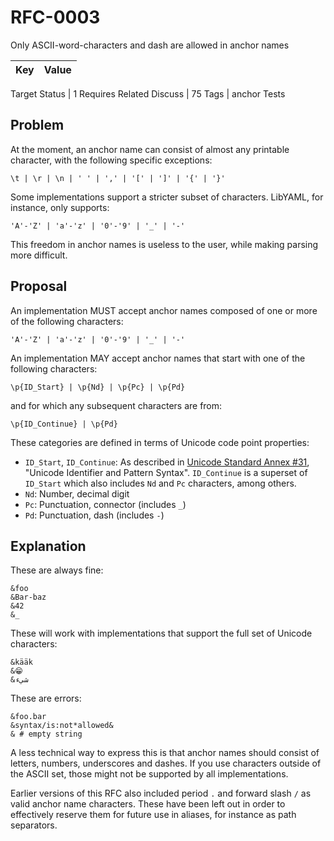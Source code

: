 RFC-0003
========

Only ASCII-word-characters and dash are allowed in anchor names


Key | Value
-|-
Target
Status | 1
Requires
Related
Discuss | 75
Tags | anchor
Tests


## Problem

At the moment, an anchor name can consist of almost any printable character, with the following specific exceptions:

```
\t | \r | \n | ' ' | ',' | '[' | ']' | '{' | '}'
```

Some implementations support a stricter subset of characters.
LibYAML, for instance, only supports:

```
'A'-'Z' | 'a'-'z' | '0'-'9' | '_' | '-'
```

This freedom in anchor names is useless to the user, while making parsing more difficult.


## Proposal

An implementation MUST accept anchor names composed of one or more of the following characters:

```
'A'-'Z' | 'a'-'z' | '0'-'9' | '_' | '-'
```

An implementation MAY accept anchor names that start with one of the following characters:

```
\p{ID_Start} | \p{Nd} | \p{Pc} | \p{Pd}
```

and for which any subsequent characters are from:

```
\p{ID_Continue} | \p{Pd}
```

These categories are defined in terms of Unicode code point properties:
- `ID_Start`, `ID_Continue`: As described in [Unicode Standard Annex #31](http://www.unicode.org/reports/tr31/), "Unicode Identifier and Pattern Syntax".
  `ID_Continue` is a superset of `ID_Start` which also includes `Nd` and `Pc` characters, among others.
- `Nd`: Number, decimal digit
- `Pc`: Punctuation, connector (includes `_`)
- `Pd`: Punctuation, dash (includes `-`)


## Explanation

These are always fine:

```
&foo
&Bar-baz
&42
&_
```

These will work with implementations that support the full set of Unicode characters:

```
&kääk
&😁
&شيء
```

These are errors:

```
&foo.bar
&syntax/is:not*allowed&
& # empty string
```

A less technical way to express this is that anchor names should consist of letters, numbers, underscores and dashes.
If you use characters outside of the ASCII set, those might not be supported by all implementations.

Earlier versions of this RFC also included period `.` and forward slash `/` as valid anchor name characters.
These have been left out in order to effectively reserve them for future use in aliases, for instance as path separators.
